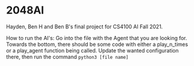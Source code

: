 # 2048AI
Hayden, Ben H and Ben B's final project for CS4100 AI Fall 2021.

How to run the AI's:
Go into the file with the Agent that you are looking for. Towards the bottom, there should be some code with either a play_n_times or a play_agent function being called. Update the wanted configuration there, then run the command `python3 [file name]`
